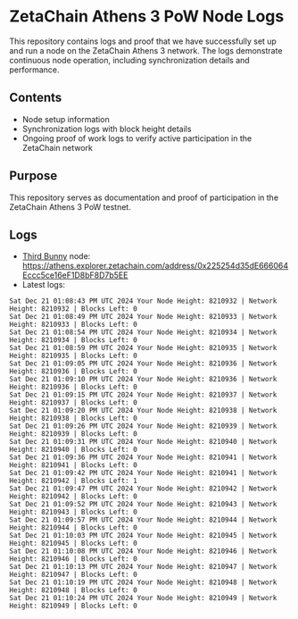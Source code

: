 # ZetaChain Athens 3 PoW Node Logs
This repository contains logs and proof that we have successfully set up and run a node on the ZetaChain Athens 3 network. The logs demonstrate continuous node operation, including synchronization details and performance.

## Contents
- Node setup information
- Synchronization logs with block height details
- Ongoing proof of work logs to verify active participation in the ZetaChain network

## Purpose
This repository serves as documentation and proof of participation in the ZetaChain Athens 3 PoW testnet.

## Logs

- [Third Bunny](https://thirdbunny.xyz/) node: https://athens.explorer.zetachain.com/address/0x225254d35dE666064Eccc5ce16eF1D8bF8D7b5EE
- Latest logs:
```
Sat Dec 21 01:08:43 PM UTC 2024 Your Node Height: 8210932 | Network Height: 8210932 | Blocks Left: 0
Sat Dec 21 01:08:49 PM UTC 2024 Your Node Height: 8210933 | Network Height: 8210933 | Blocks Left: 0
Sat Dec 21 01:08:54 PM UTC 2024 Your Node Height: 8210934 | Network Height: 8210934 | Blocks Left: 0
Sat Dec 21 01:08:59 PM UTC 2024 Your Node Height: 8210935 | Network Height: 8210935 | Blocks Left: 0
Sat Dec 21 01:09:05 PM UTC 2024 Your Node Height: 8210936 | Network Height: 8210936 | Blocks Left: 0
Sat Dec 21 01:09:10 PM UTC 2024 Your Node Height: 8210936 | Network Height: 8210936 | Blocks Left: 0
Sat Dec 21 01:09:15 PM UTC 2024 Your Node Height: 8210937 | Network Height: 8210937 | Blocks Left: 0
Sat Dec 21 01:09:20 PM UTC 2024 Your Node Height: 8210938 | Network Height: 8210938 | Blocks Left: 0
Sat Dec 21 01:09:26 PM UTC 2024 Your Node Height: 8210939 | Network Height: 8210939 | Blocks Left: 0
Sat Dec 21 01:09:31 PM UTC 2024 Your Node Height: 8210940 | Network Height: 8210940 | Blocks Left: 0
Sat Dec 21 01:09:36 PM UTC 2024 Your Node Height: 8210941 | Network Height: 8210941 | Blocks Left: 0
Sat Dec 21 01:09:42 PM UTC 2024 Your Node Height: 8210941 | Network Height: 8210942 | Blocks Left: 1
Sat Dec 21 01:09:47 PM UTC 2024 Your Node Height: 8210942 | Network Height: 8210942 | Blocks Left: 0
Sat Dec 21 01:09:52 PM UTC 2024 Your Node Height: 8210943 | Network Height: 8210943 | Blocks Left: 0
Sat Dec 21 01:09:57 PM UTC 2024 Your Node Height: 8210944 | Network Height: 8210944 | Blocks Left: 0
Sat Dec 21 01:10:03 PM UTC 2024 Your Node Height: 8210945 | Network Height: 8210945 | Blocks Left: 0
Sat Dec 21 01:10:08 PM UTC 2024 Your Node Height: 8210946 | Network Height: 8210946 | Blocks Left: 0
Sat Dec 21 01:10:13 PM UTC 2024 Your Node Height: 8210947 | Network Height: 8210947 | Blocks Left: 0
Sat Dec 21 01:10:19 PM UTC 2024 Your Node Height: 8210948 | Network Height: 8210948 | Blocks Left: 0
Sat Dec 21 01:10:24 PM UTC 2024 Your Node Height: 8210949 | Network Height: 8210949 | Blocks Left: 0
```
